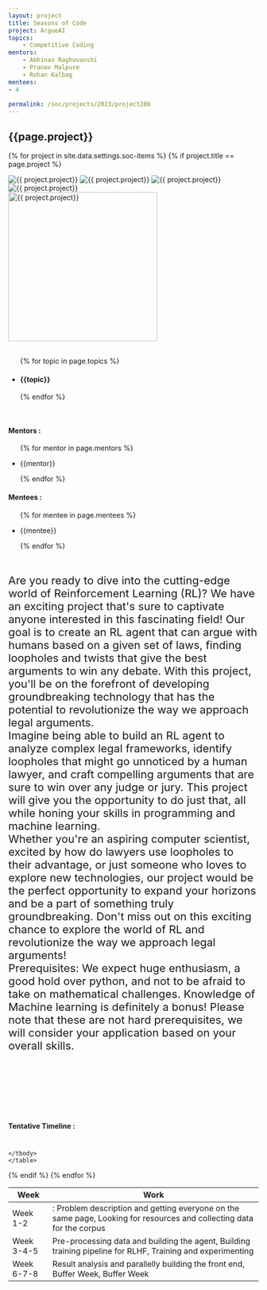 ```yaml
---
layout: project
title: Seasons of Code
project: ArgueAI
topics:
    - Competitive Coding
mentors:
    - Abhinav Raghuvanshi
    - Pranav Malpure
    - Rohan Kalbag
mentees:
- 4
    
permalink: /soc/projects/2023/project286
---
```


<h2 class="display1 m-3 p-3 text-center project-title">{{page.project}}</h2>

{% for project in site.data.settings.soc-items %}
{% if project.title == page.project %}

<div class ="img-soc d-block"> 
    <img src="{{ site.baseurl }}/{{ project.image }}" alt="{{ project.project}}" class="image-1">
    <img src="{{ site.baseurl }}/{{ project.image }}" alt="{{ project.project}}" class="image-2">
    <img src="{{ site.baseurl }}/{{ project.image }}" alt="{{ project.project}}" class="image-3">
    <img src="{{ site.baseurl }}/{{ project.image }}" alt="{{ project.project}}" class="image-4">
</div>
<div class = "mobile-img-soc">
  <img src="{{ site.baseurl }}/{{ project.image }}"  width = "300" height="300" alt="{{ project.project}}" class="border rounded">
  </div>
<div >
    <br>
    <ul>
        {% for topic in page.topics %}
        <li><h4 class="text-primary text-center topics">{{topic}}</h4></li>
        {% endfor %}
    </ul>
    <br>
    <h4 class="display3  ">Mentors :</h4> 
    <ul>
        {% for mentor in page.mentors %}
        <li><p class="lead">{{mentor}}</p></li>
        {% endfor %}
    </ul>
    <h4 class="display3  ">Mentees :</h4> 
    <ul>
        {% for mentee in page.mentees %}
        <li><p class="lead">{{mentee}}</p></li>
        {% endfor %}
    </ul>
</div>
<div class = "project-desc" style = "margin-bottom: 140px">
    <p class="display3" style = "font-size:22px;" >
        <br>
       Are you ready to dive into the cutting-edge world of Reinforcement Learning (RL)? We have an exciting project that's sure to captivate anyone interested in this fascinating field!
Our goal is to create an RL agent that can argue with humans based on a given set of laws, finding loopholes and twists that give the best arguments to win any debate. With this project, you'll be on the forefront of developing groundbreaking technology that has the potential to revolutionize the way we approach legal arguments.
<br>
Imagine being able to build an RL agent to analyze complex legal frameworks, identify loopholes that might go unnoticed by a human lawyer, and craft compelling arguments that are sure to win over any judge or jury. This project will give you the opportunity to do just that, all while honing your skills in programming and machine learning.
<br>
Whether you're an aspiring computer scientist, excited by how do lawyers use loopholes to their advantage, or just someone who loves to explore new technologies, our project would be the  perfect opportunity to expand your horizons and be a part of something truly groundbreaking. Don't miss out on this exciting chance to explore the world of RL and revolutionize the way we approach legal arguments!

<br>
Prerequisites:
We expect huge enthusiasm, a good hold over python, and not to be afraid to take on mathematical challenges. Knowledge of Machine learning is definitely a bonus! Please note that these are not hard prerequisites, we will consider your application based on your overall skills. 
        <br>
    </p>
</div>
<div class = "d-flex flex-wrap">
<div>
    <h4 class="display3" style="margin:40px 0px 40px 0px;">Tentative Timeline :</h4>
    <table class="table table-striped w-100">
    <thead>
        <tr>
        <th>Week</th>
        <th>Work</th>
        </tr>
    </thead>
    <tbody>
    <tr>
      <td  >Week 1-2</td>
      <td>: Problem description and getting everyone on the same page, Looking for resources and collecting data for the corpus</td>
    </tr>
    <tr>
      <td>Week 3-4-5</td>
      <td> Pre-processing data and building the agent, Building training pipeline for RLHF, Training and experimenting </td>
    </tr>
    <tr>
      <td>Week 6-7-8</td>
      <td>Result analysis and parallelly building the front end, Buffer Week, Buffer Week</td>
    </tr>
    
    </tbody>
    </table>
</div>
</div>
{% endif %}
{% endfor %}
 